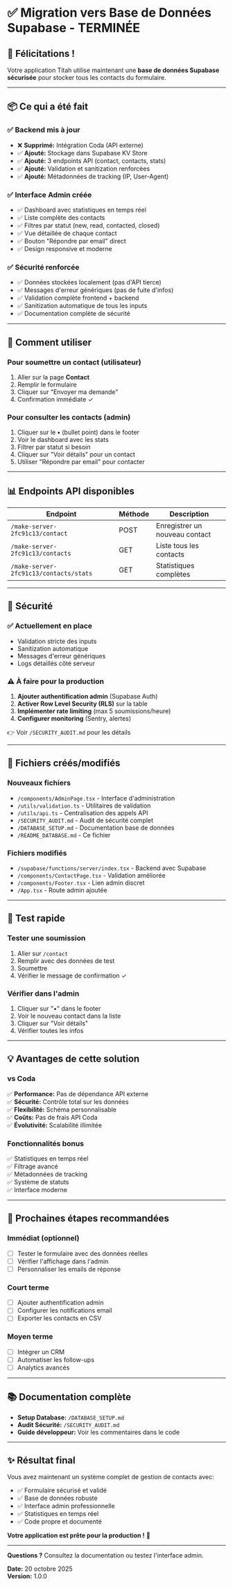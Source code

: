 # ✅ Migration vers Base de Données Supabase - TERMINÉE

## 🎉 Félicitations !

Votre application Titah utilise maintenant une **base de données Supabase sécurisée** pour stocker tous les contacts du formulaire.

---

## 📦 Ce qui a été fait

### ✅ Backend mis à jour
- ❌ **Supprimé:** Intégration Coda (API externe)
- ✅ **Ajouté:** Stockage dans Supabase KV Store
- ✅ **Ajouté:** 3 endpoints API (contact, contacts, stats)
- ✅ **Ajouté:** Validation et sanitization renforcées
- ✅ **Ajouté:** Métadonnées de tracking (IP, User-Agent)

### ✅ Interface Admin créée
- ✅ Dashboard avec statistiques en temps réel
- ✅ Liste complète des contacts
- ✅ Filtres par statut (new, read, contacted, closed)
- ✅ Vue détaillée de chaque contact
- ✅ Bouton "Répondre par email" direct
- ✅ Design responsive et moderne

### ✅ Sécurité renforcée
- ✅ Données stockées localement (pas d'API tierce)
- ✅ Messages d'erreur génériques (pas de fuite d'infos)
- ✅ Validation complète frontend + backend
- ✅ Sanitization automatique de tous les inputs
- ✅ Documentation complète de sécurité

---

## 🚀 Comment utiliser

### Pour soumettre un contact (utilisateur)
1. Aller sur la page **Contact**
2. Remplir le formulaire
3. Cliquer sur "Envoyer ma demande"
4. Confirmation immédiate ✓

### Pour consulter les contacts (admin)
1. Cliquer sur le **•** (bullet point) dans le footer
2. Voir le dashboard avec les stats
3. Filtrer par statut si besoin
4. Cliquer sur "Voir détails" pour un contact
5. Utiliser "Répondre par email" pour contacter

---

## 📊 Endpoints API disponibles

| Endpoint | Méthode | Description |
|----------|---------|-------------|
| `/make-server-2fc91c13/contact` | POST | Enregistrer un nouveau contact |
| `/make-server-2fc91c13/contacts` | GET | Liste tous les contacts |
| `/make-server-2fc91c13/contacts/stats` | GET | Statistiques complètes |

---

## 🔐 Sécurité

### ✅ Actuellement en place
- Validation stricte des inputs
- Sanitization automatique
- Messages d'erreur génériques
- Logs détaillés côté serveur

### ⚠️ À faire pour la production
1. **Ajouter authentification admin** (Supabase Auth)
2. **Activer Row Level Security (RLS)** sur la table
3. **Implémenter rate limiting** (max 5 soumissions/heure)
4. **Configurer monitoring** (Sentry, alertes)

👉 Voir `/SECURITY_AUDIT.md` pour les détails

---

## 📁 Fichiers créés/modifiés

### Nouveaux fichiers
- `/components/AdminPage.tsx` - Interface d'administration
- `/utils/validation.ts` - Utilitaires de validation
- `/utils/api.ts` - Centralisation des appels API
- `/SECURITY_AUDIT.md` - Audit de sécurité complet
- `/DATABASE_SETUP.md` - Documentation base de données
- `/README_DATABASE.md` - Ce fichier

### Fichiers modifiés
- `/supabase/functions/server/index.tsx` - Backend avec Supabase
- `/components/ContactPage.tsx` - Validation améliorée
- `/components/Footer.tsx` - Lien admin discret
- `/App.tsx` - Route admin ajoutée

---

## 🧪 Test rapide

### Tester une soumission
1. Aller sur `/contact`
2. Remplir avec des données de test
3. Soumettre
4. Vérifier le message de confirmation ✓

### Vérifier dans l'admin
1. Cliquer sur "•" dans le footer
2. Voir le nouveau contact dans la liste
3. Cliquer sur "Voir détails"
4. Vérifier toutes les infos

---

## 💡 Avantages de cette solution

### vs Coda
✅ **Performance:** Pas de dépendance API externe  
✅ **Sécurité:** Contrôle total sur les données  
✅ **Flexibilité:** Schéma personnalisable  
✅ **Coûts:** Pas de frais API Coda  
✅ **Évolutivité:** Scalabilité illimitée  

### Fonctionnalités bonus
✅ Statistiques en temps réel  
✅ Filtrage avancé  
✅ Métadonnées de tracking  
✅ Système de statuts  
✅ Interface moderne  

---

## 🎯 Prochaines étapes recommandées

### Immédiat (optionnel)
- [ ] Tester le formulaire avec des données réelles
- [ ] Vérifier l'affichage dans l'admin
- [ ] Personnaliser les emails de réponse

### Court terme
- [ ] Ajouter authentification admin
- [ ] Configurer les notifications email
- [ ] Exporter les contacts en CSV

### Moyen terme
- [ ] Intégrer un CRM
- [ ] Automatiser les follow-ups
- [ ] Analytics avancés

---

## 📚 Documentation complète

- **Setup Database:** `/DATABASE_SETUP.md`
- **Audit Sécurité:** `/SECURITY_AUDIT.md`
- **Guide développeur:** Voir les commentaires dans le code

---

## ✨ Résultat final

Vous avez maintenant un système complet de gestion de contacts avec:
- ✅ Formulaire sécurisé et validé
- ✅ Base de données robuste
- ✅ Interface admin professionnelle
- ✅ Statistiques en temps réel
- ✅ Code propre et documenté

**Votre application est prête pour la production !** 🚀

---

**Questions ?** Consultez la documentation ou testez l'interface admin.

**Date:** 20 octobre 2025  
**Version:** 1.0.0
